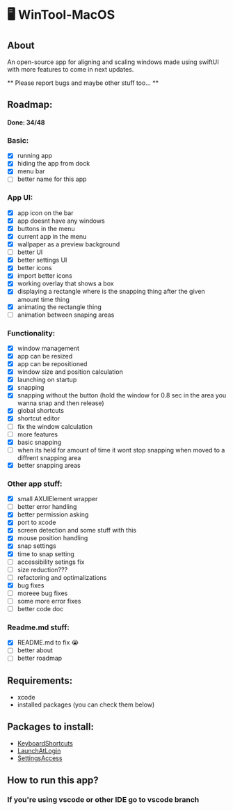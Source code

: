 # 🖥️ WinTool-MacOS
## About
An open-source app for aligning and scaling windows made using swiftUI with more features to come in next updates.

** Please report bugs and maybe other stuff too... **
## Roadmap:
#### Done: 34/48
### Basic:
- [x] running app
- [x] hiding the app from dock
- [x] menu bar
- [ ] better name for this app
### App UI:
- [x] app icon on the bar
- [x] app doesnt have any windows
- [x] buttons in the menu
- [x] current app in the menu
- [x] wallpaper as a preview background
- [ ] better UI
- [x] better settings UI
- [x] better icons
- [x] import better icons
- [x] working overlay that shows a box
- [x] displaying a rectangle where is the snapping thing after the given amount time thing
- [x] animating the rectangle thing
- [ ] animation between snaping areas
### Functionality:
- [x] window management
- [x] app can be resized
- [x] app can be repositioned
- [x] window size and position calculation
- [x] launching on startup
- [x] snapping
- [x] snapping without the button (hold the window for 0.8 sec in the area you wanna snap and then release)
- [x] global shortcuts
- [x] shortcut editor
- [ ] fix the window calculation
- [ ] more features
- [x] basic snapping
- [ ] when its held for amount of time it wont stop snapping when moved to a diffrent snapping area
- [x] better snapping areas
### Other app stuff:
- [x] small AXUIElement wrapper
- [ ] better error handling
- [x] better permission asking
- [x] port to xcode
- [x] screen detection and some stuff with this
- [x] mouse position handling
- [x] snap settings
- [x] time to snap setting
- [ ] accessibility setings fix
- [ ] size reduction???
- [ ] refactoring and optimalizations
- [x] bug fixes
- [ ] moreee bug fixes
- [ ] some more error fixes
- [ ] better code doc
### Readme.md stuff:
- [x] README.md to fix 😭
- [ ] better about
- [ ] better roadmap
## Requirements:
- xcode
- installed packages (you can check them below)
## Packages to install:
- [KeyboardShortcuts](https://github.com/sindresorhus/KeyboardShortcuts)
- [LaunchAtLogin](https://github.com/sindresorhus/LaunchAtLogin-modern)
- [SettingsAccess](https://github.com/orchetect/SettingsAccess)
## How to run this app?
### If you're using vscode or other IDE go to vscode branch
